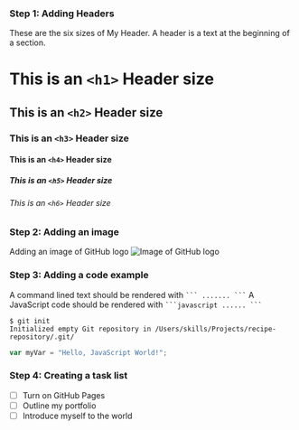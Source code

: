 ### Step 1: Adding Headers

These are the six sizes of My Header. A header is a text at the beginning of a section.
# This is an `<h1>` Header size
## This is an `<h2>` Header size
### This is an `<h3>` Header size
#### This is an `<h4>` Header size
##### This is an `<h5>` Header size
###### This is an `<h6>` Header size


### Step 2: Adding an image

Adding an image of GitHub logo
![Image of GitHub logo](https://github.githubassets.com/images/modules/logos_page/GitHub-Mark.png)


### Step 3: Adding a code example

A command lined text should be rendered with ` ``` ....... ``` `
A JavaScript code should be rendered with ` ```javascript ...... ``` `
```
$ git init
Initialized empty Git repository in /Users/skills/Projects/recipe-repository/.git/
```
```javascript
var myVar = "Hello, JavaScript World!";
```

### Step 4: Creating a task list

- [ ] Turn on GitHub Pages
- [ ] Outline my portfolio
- [ ] Introduce myself to the world
